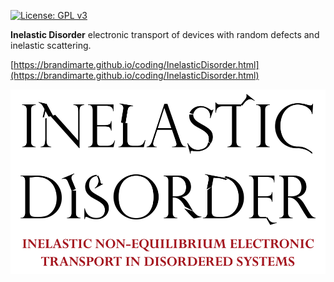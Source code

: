 [![License: GPL v3](https://img.shields.io/badge/License-GPL%20v3-blue.svg)](https://www.gnu.org/licenses/gpl-3.0)

__Inelastic Disorder__ electronic transport of devices with random defects and inelastic scattering.

[https://brandimarte.github.io/coding/InelasticDisorder.html](https://brandimarte.github.io/coding/InelasticDisorder.html)

![idisorder logo](/docs/images/idisorder.png "Inelastic Disorder")

